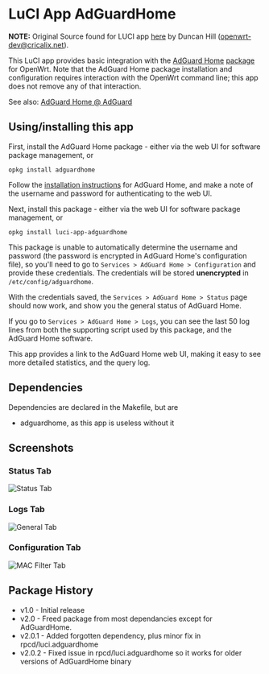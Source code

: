 # LuCI App AdGuardHome

**NOTE:** Original Source found for LUCI app [here](https://github.com/openwrt/luci/tree/3253c2644215a1ea8136199044e06ad5e4fd9de9/applications/luci-app-adguardhome) by Duncan Hill (<openwrt-dev@cricalix.net>).

This LuCI app provides basic integration with the [AdGuard Home](https://github.com/AdguardTeam/AdGuardHome) [package](https://openwrt.org/packages/pkgdata/adguardhome) for OpenWrt. Note that the AdGuard Home package installation and configuration requires interaction with the OpenWrt command line; this app does not remove any of that interaction.

See also: [AdGuard Home @ AdGuard](https://adguard.com/en/adguard-home/overview.html)

## Using/installing this app

First, install the AdGuard Home package - either via the web UI for software package management, or
```
opkg install adguardhome
```

Follow the [installation instructions](https://openwrt.org/docs/guide-user/services/dns/adguard-home) for AdGuard Home, and make a note of the username and password for authenticating to the web UI.

Next, install this package - either via the web UI for software package management, or
```
opkg install luci-app-adguardhome
```

This package is unable to automatically determine the username and password (the password is encrypted in AdGuard Home's configuration file), so you'll need to go to `Services > AdGuard Home > Configuration` and provide these credentials. The credentials will be stored **unencrypted** in `/etc/config/adguardhome`.

With the credentials saved, the `Services > AdGuard Home > Status` page should now work, and show you the general status of AdGuard Home.

If you go to `Services > AdGuard Home > Logs`, you can see the last 50 log lines from both the supporting script used by this package, and the AdGuard Home software.

This app provides a link to the AdGuard Home web UI, making it easy to see more detailed statistics, and the query log.

## Dependencies

Dependencies are declared in the Makefile, but are

* adguardhome, as this app is useless without it

## Screenshots

### Status Tab
![Status Tab](https://github.com/xptsp/luci-app-adguardhome/blob/main/.github/images/status.png?raw=true)

### Logs Tab
![General Tab](https://github.com/xptsp/luci-app-adguardhome/blob/main/.github/images/logs.png?raw=true)

### Configuration Tab
![MAC Filter Tab](https://github.com/xptsp/luci-app-adguardhome/blob/main/.github/images/config.png?raw=true)

## Package History

- v1.0 - Initial release
- v2.0 - Freed package from most dependancies except for AdGuardHome.
- v2.0.1 - Added forgotten dependency, plus minor fix in rpcd/luci.adguardhome
- v2.0.2 - Fixed issue in rpcd/luci.adguardhome so it works for older versions of AdGuardHome binary
